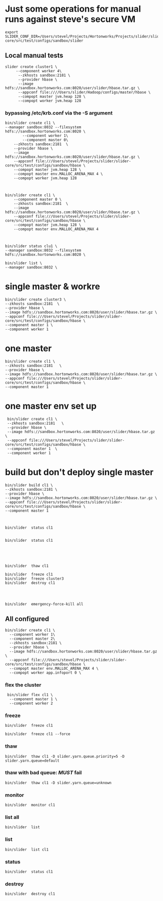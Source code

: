 <!---
   Licensed to the Apache Software Foundation (ASF) under one or more
   contributor license agreements.  See the NOTICE file distributed with
   this work for additional information regarding copyright ownership.
   The ASF licenses this file to You under the Apache License, Version 2.0
   (the "License"); you may not use this file except in compliance with
   the License.  You may obtain a copy of the License at

       http://www.apache.org/licenses/LICENSE-2.0

   Unless required by applicable law or agreed to in writing, software
   distributed under the License is distributed on an "AS IS" BASIS,
   WITHOUT WARRANTIES OR CONDITIONS OF ANY KIND, either express or implied.
   See the License for the specific language governing permissions and
   limitations under the License.
-->

# Just some operations for manual runs against steve's secure VM


    export SLIDER_CONF_DIR=/Users/stevel/Projects/Hortonworks/Projects/slider/slider-core/src/test/configs/sandbox/slider

## Local manual tests



    slider create cluster1 \
         --component worker 4\
          --zkhosts sandbox:2181 \
          --provider hbase \
          --image hdfs://sandbox.hortonworks.com:8020/user/slider/hbase.tar.gz \
          --appconf file:////Users/slider/Hadoop/configs/master/hbase \
          --compopt master jvm.heap 128 \
          --compopt worker jvm.heap 128 

 
### bypassing /etc/krb.conf via the -S argument

    bin/slider create cl1 \
    --manager sandbox:8032 --filesystem hdfs://sandbox.hortonworks.com:8020 \
            --component worker 1\
            --component master 0\
        --zkhosts sandbox:2181  \
        --provider hbase \
        --image hdfs://sandbox.hortonworks.com:8020/user/slider/hbase.tar.gz \
        --appconf file:///Users/stevel/Projects/slider/slider-core/src/test/configs/sandbox/hbase \
        --compopt master jvm.heap 128 \
        --compopt master env.MALLOC_ARENA_MAX 4 \
        --compopt worker jvm.heap 128 
        


    bin/slider create cl1 \
        --component master 0 \
        --zkhosts sandbox:2181  \
        --image hdfs://sandbox.hortonworks.com:8020/user/slider/hbase.tar.gz \
        --appconf file:///Users/stevel/Projects/slider/slider-core/src/test/configs/sandbox/hbase \
        --compopt master jvm.heap 128 \
        --compopt master env.MALLOC_ARENA_MAX 4 
        
                
        
    bin/slider status clu1 \
    --manager sandbox:8032 --filesystem hdfs://sandbox.hortonworks.com:8020 \
           
    bin/slider list \
    --manager sandbox:8032 \
               

               
# single master & workre
     
    bin/slider create cluster3 \
    --zkhosts sandbox:2181  \
    --provider hbase \
    --image hdfs://sandbox.hortonworks.com:8020/user/slider/hbase.tar.gz \
    --appconf file:///Users/stevel/Projects/slider/slider-core/src/test/configs/sandbox/hbase \
    --component master 1 \
    --component worker 1 
    
    
# one master
     
    bin/slider create cl1 \
    --zkhosts sandbox:2181   \
    --provider hbase \
    --image hdfs://sandbox.hortonworks.com:8020/user/slider/hbase.tar.gz \
    --appconf file:///Users/stevel/Projects/slider/slider-core/src/test/configs/sandbox/hbase \
    --component master 1 

# one master env set up
      
     bin/slider create cl1 \
     --zkhosts sandbox:2181   \
     --provider hbase \
     --image hdfs://sandbox.hortonworks.com:8020/user/slider/hbase.tar.gz \
     --appconf file:///Users/stevel/Projects/slider/slider-core/src/test/configs/sandbox/hbase \
     --component master 1  \
     --component worker 1  
    
# build but don't deploy single master
     
    bin/slider build cl1 \
    --zkhosts sandbox:2181 \
    --provider hbase \
    --image hdfs://sandbox.hortonworks.com:8020/user/slider/hbase.tar.gz \
    --appconf file:///Users/stevel/Projects/slider/slider-core/src/test/configs/sandbox/hbase \
    --component master 1 
         

               
    bin/slider  status cl1 
    
    
    bin/slider  status cl1 
     
   
     
     
               
    bin/slider  thaw cl1  
                   
    bin/slider  freeze cl1  
    bin/slider  freeze cluster3  
    bin/slider  destroy cl1  
    
    
      
         
    bin/slider  emergency-force-kill all 
     
     
## All configured 
     
     
    bin/slider create cl1 \
      --component worker 1\
      --component master 2\
      --zkhosts sandbox:2181 \
      --provider hbase \
      --image hdfs://sandbox.hortonworks.com:8020/user/slider/hbase.tar.gz  \
      --appconf file:///Users/stevel/Projects/slider/slider-core/src/test/configs/sandbox/hbase \
      --compopt master env.MALLOC_ARENA_MAX 4 \
      --compopt worker app.infoport 0 \
  
### flex the cluster
  
     bin/slider flex cl1 \
      --component master 1 \
      --component worker 2 
    
### freeze

    bin/slider  freeze cl1 
    
    bin/slider  freeze cl1 --force 
    
### thaw

    bin/slider  thaw cl1 -D slider.yarn.queue.priority=5 -D slider.yarn.queue=default
    
    
### thaw with bad queue: _MUST_ fail
    
    bin/slider  thaw cl1 -D slider.yarn.queue=unknown
     
### monitor

    bin/slider  monitor cl1      

### list all

    bin/slider  list
     
### list

    bin/slider  list cl1 
    
### status

    bin/slider  status cl1 
    
### destroy

    bin/slider  destroy cl1 
    
    
